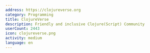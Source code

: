 ```yaml
---
address: https://clojureverse.org
category: Programming
title: ClojureVerse
description: Friendly and inclusive Clojure(Script) Community
userCount: 2443
icon: clojureverse.png
activity: medium
language: en
---
```

